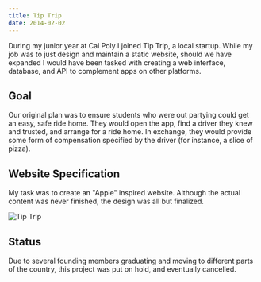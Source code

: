 ```yaml
---
title: Tip Trip
date: 2014-02-02
---
```


During my junior year at Cal Poly I joined Tip Trip, a local startup. While my job was to just design and maintain a static website, should we have expanded I would have been tasked with creating a web interface, database, and API to complement apps on other platforms.

## Goal

Our original plan was to ensure students who were out partying could get an easy, safe ride home. They would open the app, find a driver they knew and trusted, and arrange for a ride home. In exchange, they would provide some form of compensation specified by the driver (for instance, a slice of pizza).

## Website Specification

My task was to create an "Apple" inspired website. Although the actual content was never finished, the design was all but finalized.

![Tip Trip](/images/posts/tip_trip.png)

## Status

Due to several founding members graduating and moving to different parts of the country, this project was put on hold, and eventually cancelled.
